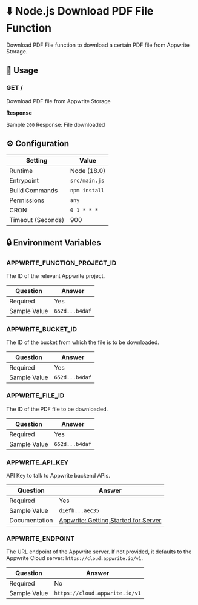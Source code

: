 # ⬇️ Node.js Download PDF File Function

Download PDF File function to download a certain PDF file from Appwrite Storage.

## 🧰 Usage

### GET /

Download PDF file from Appwrite Storage

**Response**

Sample `200` Response: File downloaded

## ⚙️ Configuration

| Setting           | Value         |
| ----------------- | ------------- |
| Runtime           | Node (18.0)   |
| Entrypoint        | `src/main.js` |
| Build Commands    | `npm install` |
| Permissions       | `any`         |
| CRON              | `0 1 * * *`   |
| Timeout (Seconds) | 900           |

## 🔒 Environment Variables

### APPWRITE_FUNCTION_PROJECT_ID

The ID of the relevant Appwrite project.

| Question     | Answer         |
| ------------ | -------------- |
| Required     | Yes            |
| Sample Value | `652d...b4daf` |

### APPWRITE_BUCKET_ID

The ID of the bucket from which the file is to be downloaded.

| Question     | Answer         |
| ------------ | -------------- |
| Required     | Yes            |
| Sample Value | `652d...b4daf` |

### APPWRITE_FILE_ID

The ID of the PDF file to be downloaded.

| Question     | Answer         |
| ------------ | -------------- |
| Required     | Yes            |
| Sample Value | `652d...b4daf` |

### APPWRITE_API_KEY

API Key to talk to Appwrite backend APIs.

| Question      | Answer                                                                                             |
| ------------- | -------------------------------------------------------------------------------------------------- |
| Required      | Yes                                                                                                |
| Sample Value  | `d1efb...aec35`                                                                                    |
| Documentation | [Appwrite: Getting Started for Server](https://appwrite.io/docs/advanced/platform/api-keys) |

### APPWRITE_ENDPOINT

The URL endpoint of the Appwrite server. If not provided, it defaults to the Appwrite Cloud server: `https://cloud.appwrite.io/v1`.

| Question     | Answer                         |
| ------------ | ------------------------------ |
| Required     | No                             |
| Sample Value | `https://cloud.appwrite.io/v1` |
